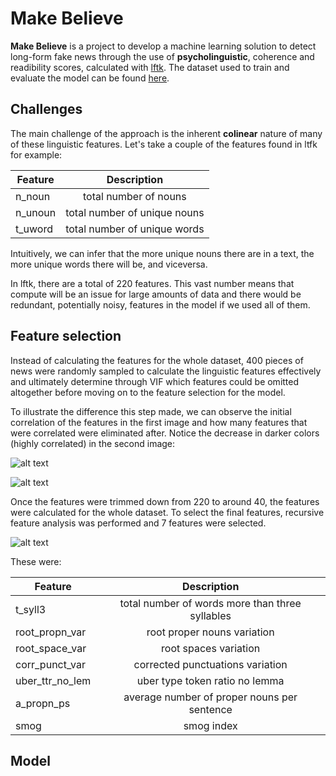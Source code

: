 # Make Believe 


**Make Believe** is a project to develop a machine learning solution to detect long-form fake news through the use of __psycholinguistic__, coherence and readibility scores, calculated with [lftk](https://github.com/brucewlee/lftk/blob/main/readme.md#essential-tips-and-to-do-guides). The dataset used to train and evaluate the model can be found [here](https://www.kaggle.com/datasets/hassanamin/textdb3).

## Challenges

The main challenge of the approach is the inherent __colinear__ nature of many of these linguistic features. Let's take a couple of the features found in ltfk for example: 

| Feature        | Description  |
| -------------- |:-------------:|
| n_noun         | total number of nouns|
| n_unoun        | total number of unique nouns |
| t_uword        | total number of unique words |

Intuitively, we can infer that the more unique nouns there are in a text, the more unique words there will be, and viceversa.

In lftk, there are a total of 220 features. This vast number means that compute will be an issue for large amounts of data and there would be redundant, potentially noisy, features in the model if we used all of them.

## Feature selection

Instead of calculating the features for the whole dataset, 400 pieces of news were randomly sampled to calculate the linguistic features effectively and ultimately determine through VIF which features could be omitted altogether before moving on to the feature selection for the model. 

To illustrate the difference this step made, we can observe the initial correlation of the features in the first image and how many features that were correlated were eliminated after. Notice the decrease in darker colors (highly correlated) in the second image:

![alt text][logo1]

[logo1]: (https://github.com/alberto-lorente/Make_Believe_v2/blob/main/Images%2C%20plots%2C%20graphs/correlation%20before.png) "Logo Title Text 2"

![alt text][logo2]

[logo2]: (https://github.com/alberto-lorente/Make_Believe_v2/blob/main/Images%2C%20plots%2C%20graphs/correlation%20after.png) "Logo Title Text 2"

Once the features were trimmed down from 220 to around 40, the features were calculated for the whole dataset. To select the final features, recursive feature analysis was performed and 7 features were selected. 


![alt text][logo3]

[logo3]: (https://github.com/alberto-lorente/Make_Believe_v2/blob/main/Images%2C%20plots%2C%20graphs/rfe.png) "Logo Title Text 2"

These were:

| Feature               | Description  |
| --------------        |:-------------:|
| t_syll3               | total number of words more than three syllables|
| root_propn_var        | root proper nouns variation |
| root_space_var        | root spaces variation |
| corr_punct_var        | corrected punctuations variation |
| uber_ttr_no_lem       | uber type token ratio no lemma |
| a_propn_ps            | average number of proper nouns per sentence |
| smog                  | smog index |

## Model



